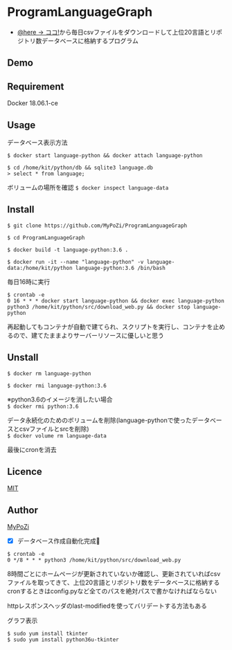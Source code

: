 ProgramLanguageGraph
====

- [@here -> ココ!](http://namaristats.com/datatable)から毎日csvファイルをダウンロードして上位20言語とリポジトリ数データベースに格納するプログラム　

## Demo


## Requirement
Docker 18.06.1-ce  

## Usage

データベース表示方法

`$ docker start language-python && docker attach language-python`  

`$ cd /home/kit/python/db && sqlite3 language.db`  
`> select * from language;`  

ボリュームの場所を確認
`$ docker inspect language-data`

## Install
`$ git clone https://github.com/MyPoZi/ProgramLanguageGraph`  

`$ cd ProgramLanguageGraph`  

`$ docker build -t language-python:3.6 .`  

`$ docker run -it --name "language-python" -v language-data:/home/kit/python language-python:3.6 /bin/bash`  

毎日16時に実行  
```
$ crontab -e  
0 16 * * * docker start language-python && docker exec language-python python3 /home/kit/python/src/download_web.py && docker stop language-python  
```
再起動してもコンテナが自動で建てられ、スクリプトを実行し、コンテナを止めるので、建てたままよりサーバーリソースに優しいと思う  

## Unstall

`$ docker rm language-python`  

`$ docker rmi language-python:3.6`  

※python3.6のイメージを消したい場合  
`$ docker rmi python:3.6`  

データ永続化のためのボリュームを削除(language-pythonで使ったデータベースとcsvファイルとsrcを削除)  
`$ docker volume rm language-data`  

最後にcronを消去  

## Licence

[MIT]()

## Author

[MyPoZi](https://github.com/mypozi)
  

- [x] データベース作成自動化完成:tada:
```
$ crontab -e  
0 */8 * * * python3 /home/kit/python/src/download_web.py  
```
8時間ごとにホームページが更新されていないか確認し、更新されていればcsvファイルを取ってきて、上位20言語とリポジトリ数をデータベースに格納する  
cronするときはconfig.pyなど全てのパスを絶対パスで書かなければならない  

httpレスポンスヘッダのlast-modifiedを使ってバリデートする方法もある

グラフ表示  

`$ sudo yum install tkinter`  
`$ sudo yum install python36u-tkinter`  
